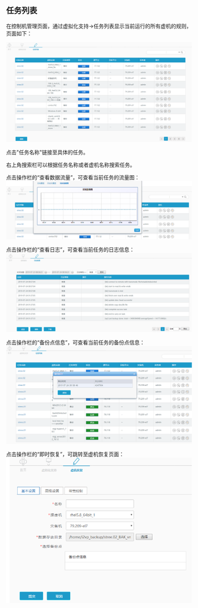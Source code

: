 ## 任务列表

在控制机管理页面，通过虚拟化支持-&gt;任务列表显示当前运行的所有虚机的规则，页面如下：

![说明: 1](/assets/V6.120190724085659.png)

点击"任务名称"链接至具体的任务。

右上角搜索栏可以根据任务名称或者虚机名称搜索任务。

点击操作栏的“查看数据流量”，可查看当前任务的流量图：
![说明: 1](/assets/V6.120190724085809.png)

点击操作栏的“查看日志”，可查看当前任务的日志信息：
![说明: 1](/assets/V6.120190724085832.png)

点击操作栏的“备份点信息”，可查看当前任务的备份点信息：
![说明: 1](/assets/V6.120190724085901.png)

点击操作栏的“即时恢复”，可跳转至虚机恢复页面：
![说明: 1](/assets/V6.120190724085923.png)














